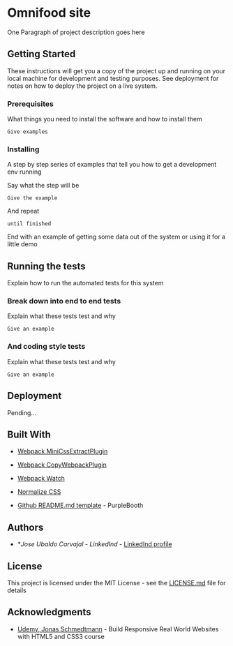 # Omnifood site

One Paragraph of project description goes here

## Getting Started

These instructions will get you a copy of the project up and running on your local machine for development and testing purposes. See deployment for notes on how to deploy the project on a live system.

### Prerequisites

What things you need to install the software and how to install them

```
Give examples
```

### Installing

A step by step series of examples that tell you how to get a development env running

Say what the step will be

```
Give the example
```

And repeat

```
until finished
```

End with an example of getting some data out of the system or using it for a little demo

## Running the tests

Explain how to run the automated tests for this system

### Break down into end to end tests

Explain what these tests test and why

```
Give an example
```

### And coding style tests

Explain what these tests test and why

```
Give an example
```

## Deployment

Pending...

## Built With

* [Webpack MiniCssExtractPlugin](https://webpack.js.org/plugins/mini-css-extract-plugin/)
* [Webpack CopyWebpackPlugin](https://webpack.js.org/plugins/copy-webpack-plugin/)
* [Webpack Watch](https://webpack.js.org/configuration/watch/)

* [Normalize CSS](https://necolas.github.io/normalize.css/)

* [Github README.md template](https://gist.github.com/PurpleBooth/109311bb0361f32d87a2) - PurpleBooth 


## Authors

* **Jose Ubaldo Carvajal* - *LinkedInd* - [LinkedInd profile](https://www.linkedin.com/in/joseucarvajal/)

## License

This project is licensed under the MIT License - see the [LICENSE.md](LICENSE.md) file for details

## Acknowledgments

* [Udemy, Jonas Schmedtmann](https://www.udemy.com/course/design-and-develop-a-killer-website-with-html5-and-css3/) - Build Responsive Real World Websites with HTML5 and CSS3 course